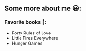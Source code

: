 ## Some more about me 😃:

### Favorite books 📖:

* Forty Rules of Love
* Little Fires Everywhere
* Hunger Games

